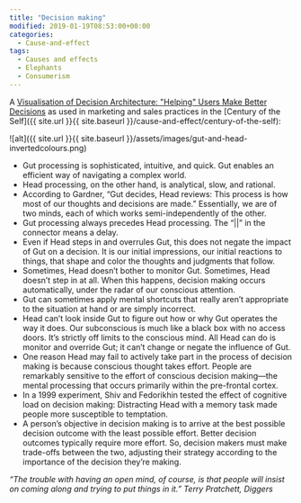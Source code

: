 ```yaml
---
title: "Decision making"
modified: 2019-01-19T08:53:00+00:00
categories:
  - Cause-and-effect
tags:
  - Causes and effects
  - Elephants
  - Consumerism
---
```

A [Visualisation of Decision Architecture: "Helping" Users Make Better Decisions](https://www.uxmatters.com/mt/archives/2010/11/decision-architecture-helping-users-make-better-decisions.php) as used in marketing and sales practices in the [Century of the Self]({{ site.url }}{{ site.baseurl }}/cause-and-effect/century-of-the-self): 

![alt]({{ site.url }}{{ site.baseurl }}/assets/images/gut-and-head-invertedcolours.png)

* Gut processing is sophisticated, intuitive, and quick. Gut enables an efficient way of navigating a complex world.
* Head processing, on the other hand, is analytical, slow, and rational.
* According to Gardner, “Gut decides, Head reviews: This process is how most of our thoughts and decisions are made.” Essentially, we are of two minds, each of which works semi-independently of the other.
* Gut processing always precedes Head processing. The “||” in the connector means a delay.
* Even if Head steps in and overrules Gut, this does not negate the impact of Gut on a decision. It is our initial impressions, our initial reactions to things, that shape and color the thoughts and judgments that follow.
* Sometimes, Head doesn’t bother to monitor Gut. Sometimes, Head doesn’t step in at all. When this happens, decision making occurs automatically, under the radar of our conscious attention.
* Gut can sometimes apply mental shortcuts that really aren’t appropriate to the situation at hand or are simply incorrect.
* Head can’t look inside Gut to figure out how or why Gut operates the way it does. Our subconscious is much like a black box with no access doors. It’s strictly off limits to the conscious mind. All Head can do is monitor and override Gut; it can’t change or negate the influence of Gut.
* One reason Head may fail to actively take part in the process of decision making is because conscious thought takes effort. People are remarkably sensitive to the effort of conscious decision making—the mental processing that occurs primarily within the pre-frontal cortex.
* In a 1999 experiment, Shiv and Fedorikhin tested the effect of cognitive load on decision making: Distracting Head with a memory task made people more susceptible to temptation.
* A person’s objective in decision making is to arrive at the best possible decision outcome with the least possible effort. Better decision outcomes typically require more effort. So, decision makers must make trade-offs between the two, adjusting their strategy according to the importance of the decision they’re making.

_“The trouble with having an open mind, of course, is that people will insist on coming along and trying to put things in it.” Terry Pratchett, Diggers_

